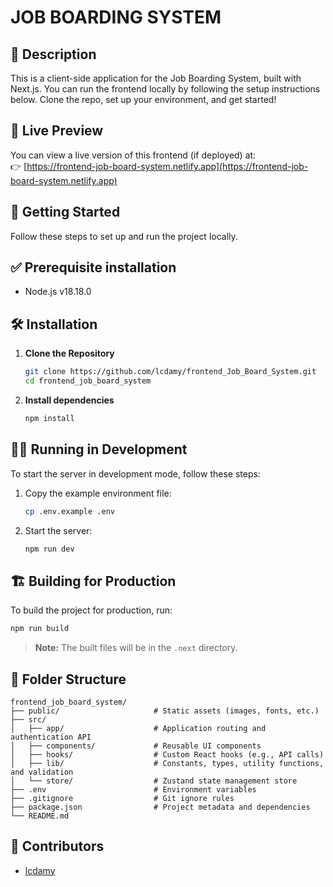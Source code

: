 # JOB BOARDING SYSTEM

## 🧾 Description

This is a client-side application for the Job Boarding System, built with Next.js. You can run the frontend locally by following the setup instructions below. Clone the repo, set up your environment, and get started!

## 🔗 Live Preview

You can view a live version of this frontend (if deployed) at:  
👉 [https://frontend-job-board-system.netlify.app](https://frontend-job-board-system.netlify.app)

## 🚀 Getting Started

Follow these steps to set up and run the project locally.

## ✅ Prerequisite installation

- Node.js v18.18.0

## 🛠 Installation

1. **Clone the Repository**

    ```bash
    git clone https://github.com/lcdamy/frontend_Job_Board_System.git
    cd frontend_job_board_system
    ```

2. **Install dependencies**

    ```bash
    npm install
    ```

## 🏃‍♂️ Running in Development

To start the server in development mode, follow these steps:

1. Copy the example environment file:

    ```bash
    cp .env.example .env
    ```

2. Start the server:

    ```bash
    npm run dev
    ```

## 🏗️ Building for Production

To build the project for production, run:
```bash
npm run build
```

> **Note:** The built files will be in the `.next` directory.

## 📁 Folder Structure

```
frontend_job_board_system/
├── public/                     # Static assets (images, fonts, etc.)
├── src/
│   ├── app/                    # Application routing and authentication API
│   ├── components/             # Reusable UI components
│   ├── hooks/                  # Custom React hooks (e.g., API calls)
│   ├── lib/                    # Constants, types, utility functions, and validation
│   └── store/                  # Zustand state management store
├── .env                        # Environment variables
├── .gitignore                  # Git ignore rules
├── package.json                # Project metadata and dependencies
└── README.md
```

## 👥 Contributors

- [lcdamy](https://www.linkedin.com/in/pierre-damien-murindangabo-cyuzuzo-709b53151/)